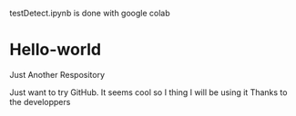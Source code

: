 testDetect.ipynb is done with google colab
# Hello-world
Just Another Respository

Just want to try GitHub.
It seems cool so I thing I will be using it
Thanks to the developpers
